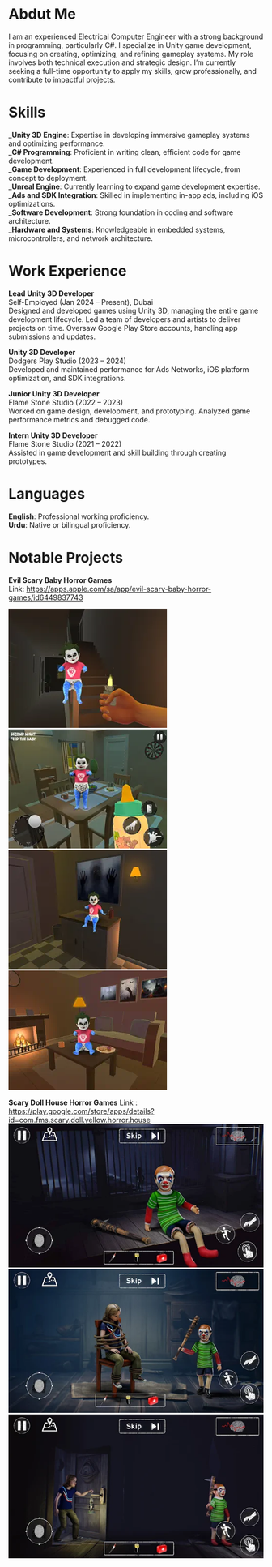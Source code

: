 
# Abdut Me
I am an experienced Electrical Computer Engineer with a strong background in programming, particularly C#. I specialize in Unity game development, focusing on creating, optimizing, and refining gameplay systems. My role involves both technical execution and strategic design. I’m currently seeking a full-time opportunity to apply my skills, grow professionally, and contribute to impactful projects.

# Skills
_**Unity 3D Engine**: Expertise in developing immersive gameplay systems and optimizing performance.<br>
_**C# Programming**: Proficient in writing clean, efficient code for game development.<br>
_**Game Development**: Experienced in full development lifecycle, from concept to deployment.<br>
_**Unreal Engine**: Currently learning to expand game development expertise.<br>
_**Ads and SDK Integration**: Skilled in implementing in-app ads, including iOS optimizations.<br>
_**Software Development**: Strong foundation in coding and software architecture.<br>
_**Hardware and Systems**: Knowledgeable in embedded systems, microcontrollers, and network architecture.<br>

# Work Experience
**Lead Unity 3D Developer**<br>
Self-Employed (Jan 2024 – Present), Dubai<br>
Designed and developed games using Unity 3D, managing the entire game development lifecycle.
Led a team of developers and artists to deliver projects on time.
Oversaw Google Play Store accounts, handling app submissions and updates.<br>

**Unity 3D Developer**<br>
Dodgers Play Studio (2023 – 2024)<br>
Developed and maintained performance for Ads Networks, iOS platform optimization, and SDK integrations.<br>

**Junior Unity 3D Developer**<br>
Flame Stone Studio (2022 – 2023)<br>
Worked on game design, development, and prototyping.
Analyzed game performance metrics and debugged code.<br>

**Intern Unity 3D Developer**<br>
Flame Stone Studio (2021 – 2022) <br>
Assisted in game development and skill building through creating prototypes.<br>

# Languages
**English**: Professional working proficiency.<br>
**Urdu**: Native or bilingual proficiency.<br>

# Notable Projects
**Evil Scary Baby Horror Games** <br>
Link: https://apps.apple.com/sa/app/evil-scary-baby-horror-games/id6449837743

![Evil Scary Baby Horror Games](assets/1.jpg)
![Evil Scary Baby Horror Games](assets/2.jpg)
![Evil Scary Baby Horror Games](assets/3.jpg)
![Evil Scary Baby Horror Games](assets/4.jpg) <br>

**Scary Doll House Horror Games**
Link : https://play.google.com/store/apps/details?id=com.fms.scary.doll.yellow.horror.house<br>
![Evil Scary Baby Horror Games](assets/S1.jpg)
![Evil Scary Baby Horror Games](assets/S2.jpg)
![Evil Scary Baby Horror Games](assets/S3.jpg)



